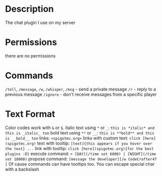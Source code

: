 Description
===========

The chat plugin I use on my server

Permissions
===========

there are no permissions

Commands
========

`/tell`, `/message`, `/w`, `/whisper`, `/msg` - send a private message
`/r` - reply to a previous message
`/ignore` - don't receive messages from a specific player

Text Format
===========

Color codes work with `&` or `§`.
italic text using `*` or `_`: `this is *italic* and this is _italic_ too`
bold text using `**` or `__`: `this is **bold** and this is __bold__ too`
links: `<spigotmc.org>`
links with custom text: `click [here](spigotmc.org)`
text with tooltip: `[text]{this appears if you hover over the text} ...`
link with tooltip: `click [here](spigotmc.org){for the best plugins :D}`
execute command: `> [DAY](/time set 6000) | [NIGHT](/time set 18000)`
propose command: `[message the developer][/w CodeCrafter47 ]`
Of cause commands can have tooltips too.
You can escape special char with a backslash
